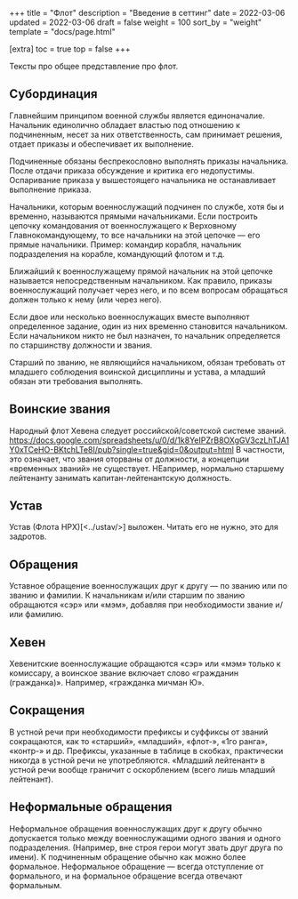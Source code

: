 +++
title = "Флот"
description = "Введение в сеттинг"
date = 2022-03-06
updated = 2022-03-06
draft = false
weight = 100
sort_by = "weight"
template = "docs/page.html"

[extra]
toc = true
top = false
+++

Тексты про общее представление про флот.

## Субординация

Главнейшим принципом военной службы является единоначалие. Начальник единолично обладает властью под отношению к подчиненным, несет за них ответственность, сам принимает решения, отдает приказы и обеспечивает их выполнение.

Подчиненные обязаны беспрекословно выполнять приказы начальника. После отдачи приказа обсуждение и критика его недопустимы. Оспаривание приказа у вышестоящего начальника не останавливает выполнение приказа.

Начальники, которым военнослужащий подчинен по службе, хотя бы и временно, называются прямыми начальниками. Если построить цепочку командования от военнослужащего к Верховному Главнокомандующему, то все начальники на этой цепочке — его прямые начальники. Пример: командир корабля, начальник подразделения на корабле, командующий флотом и т.д.

Ближайший к военнослужащему прямой начальник на этой цепочке называется непосредственным начальником. Как правило, приказы военнослужащий получает через него, и по всем вопросам обращаться должен только к нему (или через него).

Если двое или несколько военнослужащих вместе выполняют определенное задание, один из них временно становится начальником. Если начальником никто не был назначен, то начальник определяется по старшинству должности и звания.

Старший по званию, не являющийся начальником, обязан требовать от младшего соблюдения воинской дисциплины и устава, а младший обязан эти требования выполнять.

## Воинские звания 
Народный флот Хевена следует российской/советской системе званий. <https://docs.google.com/spreadsheets/u/0/d/1k8YeIPZrB8OXgGV3czLhTJA1Y0xTCeHO-BKtchLTe8I/pub?single=true&gid=0&output=html>
В частности, это означает, что звания оторваны от должности, а концепции «временных званий» не существует. НЕапример, нормально старшему лейтенанту занимать капитан-лейтенантскую должность.

## Устав

Устав (Флота НРХ)[<../ustav/>] выложен. Читать его не нужно, это для задротов. 

## Обращения
Уставное обращение военнослужащих друг к другу — по званию или по званию и фамилии.
К начальникам и/или старшим по званию обращаются «сэр» или «мэм», добавляя при необходимости звание и/или фамилию.

## Хевен
Хевенитские военнослужащие обращаются «сэр» или «мэм» только к комиссару, а воинское звание включает слово «гражданин (гражданка)». Например, «гражданка мичман Ю».

## Сокращения
В устной речи при необходимости префиксы и суффиксы от званий сокращаются, как то «старший», «младший», «флот-», «1го ранга», «контр-» и др. Префиксы, указанные в таблице в скобках, практически никогда в устной речи не употребляются. «Младший лейтенант» в устной речи вообще граничит с оскорблением (всего лишь младший лейтенант).

## Неформальные обращения
Неформальное обращения военнослужащих друг к другу обычно допускается только между военнослужащими одного звания и одного подразделения. (Например, вне строя герои могут звать друг друга по имени). К подчиненным обращение обычно как можно более формальное.
Неформальное обращение — всегда отступление от формального, и на формальное обращение всегда отвечают формальным.